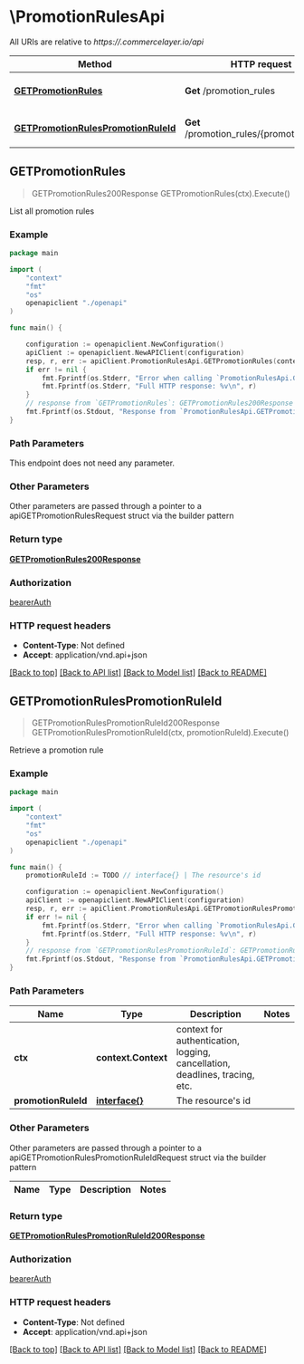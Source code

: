 # \PromotionRulesApi

All URIs are relative to *https://.commercelayer.io/api*

Method | HTTP request | Description
------------- | ------------- | -------------
[**GETPromotionRules**](PromotionRulesApi.md#GETPromotionRules) | **Get** /promotion_rules | List all promotion rules
[**GETPromotionRulesPromotionRuleId**](PromotionRulesApi.md#GETPromotionRulesPromotionRuleId) | **Get** /promotion_rules/{promotionRuleId} | Retrieve a promotion rule



## GETPromotionRules

> GETPromotionRules200Response GETPromotionRules(ctx).Execute()

List all promotion rules



### Example

```go
package main

import (
    "context"
    "fmt"
    "os"
    openapiclient "./openapi"
)

func main() {

    configuration := openapiclient.NewConfiguration()
    apiClient := openapiclient.NewAPIClient(configuration)
    resp, r, err := apiClient.PromotionRulesApi.GETPromotionRules(context.Background()).Execute()
    if err != nil {
        fmt.Fprintf(os.Stderr, "Error when calling `PromotionRulesApi.GETPromotionRules``: %v\n", err)
        fmt.Fprintf(os.Stderr, "Full HTTP response: %v\n", r)
    }
    // response from `GETPromotionRules`: GETPromotionRules200Response
    fmt.Fprintf(os.Stdout, "Response from `PromotionRulesApi.GETPromotionRules`: %v\n", resp)
}
```

### Path Parameters

This endpoint does not need any parameter.

### Other Parameters

Other parameters are passed through a pointer to a apiGETPromotionRulesRequest struct via the builder pattern


### Return type

[**GETPromotionRules200Response**](GETPromotionRules200Response.md)

### Authorization

[bearerAuth](../README.md#bearerAuth)

### HTTP request headers

- **Content-Type**: Not defined
- **Accept**: application/vnd.api+json

[[Back to top]](#) [[Back to API list]](../README.md#documentation-for-api-endpoints)
[[Back to Model list]](../README.md#documentation-for-models)
[[Back to README]](../README.md)


## GETPromotionRulesPromotionRuleId

> GETPromotionRulesPromotionRuleId200Response GETPromotionRulesPromotionRuleId(ctx, promotionRuleId).Execute()

Retrieve a promotion rule



### Example

```go
package main

import (
    "context"
    "fmt"
    "os"
    openapiclient "./openapi"
)

func main() {
    promotionRuleId := TODO // interface{} | The resource's id

    configuration := openapiclient.NewConfiguration()
    apiClient := openapiclient.NewAPIClient(configuration)
    resp, r, err := apiClient.PromotionRulesApi.GETPromotionRulesPromotionRuleId(context.Background(), promotionRuleId).Execute()
    if err != nil {
        fmt.Fprintf(os.Stderr, "Error when calling `PromotionRulesApi.GETPromotionRulesPromotionRuleId``: %v\n", err)
        fmt.Fprintf(os.Stderr, "Full HTTP response: %v\n", r)
    }
    // response from `GETPromotionRulesPromotionRuleId`: GETPromotionRulesPromotionRuleId200Response
    fmt.Fprintf(os.Stdout, "Response from `PromotionRulesApi.GETPromotionRulesPromotionRuleId`: %v\n", resp)
}
```

### Path Parameters


Name | Type | Description  | Notes
------------- | ------------- | ------------- | -------------
**ctx** | **context.Context** | context for authentication, logging, cancellation, deadlines, tracing, etc.
**promotionRuleId** | [**interface{}**](.md) | The resource&#39;s id | 

### Other Parameters

Other parameters are passed through a pointer to a apiGETPromotionRulesPromotionRuleIdRequest struct via the builder pattern


Name | Type | Description  | Notes
------------- | ------------- | ------------- | -------------


### Return type

[**GETPromotionRulesPromotionRuleId200Response**](GETPromotionRulesPromotionRuleId200Response.md)

### Authorization

[bearerAuth](../README.md#bearerAuth)

### HTTP request headers

- **Content-Type**: Not defined
- **Accept**: application/vnd.api+json

[[Back to top]](#) [[Back to API list]](../README.md#documentation-for-api-endpoints)
[[Back to Model list]](../README.md#documentation-for-models)
[[Back to README]](../README.md)

